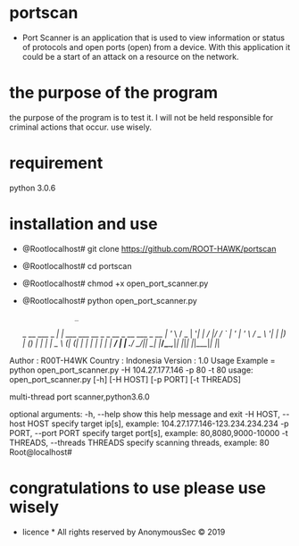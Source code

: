 # portscan
 * Port Scanner is an application that is used to view information or status of protocols and open ports (open) from a device.
   With this application it could be a start of an attack on a resource on the network.
 
# the purpose of the program
 the purpose of the program is to test it. I will not be held responsible for criminal actions that occur. use wisely.

# requirement
  python 3.0.6

# installation and use

* @Rootlocalhost# git clone https://github.com/ROOT-HAWK/portscan
* @Rootlocalhost# cd portscan
* @Rootlocalhost# chmod +x open_port_scanner.py
* @Rootlocalhost# python open_port_scanner.py

                   _
  _ __   ___  _ __| |_   ___  ___ __ _ _ __  _ __   ___ _ __
 | '_ \ / _ \| '__| __| / __|/ __/ _` | '_ \| '_ \ / _ \ '__|
 | |_) | (_) | |  | |_  \__ \ (_| (_| | | | | | | |  __/ |
 | .__/ \___/|_|   \__| |___/\___\__,_|_| |_|_| |_|\___|_|
 |_|

 
 Author  : R00T-H4WK
 Country : Indonesia
 Version : 1.0
 Usage Example = python open_port_scanner.py  -H 104.27.177.146 -p 80 -t 80
 usage: open_port_scanner.py [-h] [-H HOST] [-p PORT] [-t THREADS]

 multi-thread port scanner,python3.6.0

 optional arguments:
  -h, --help            show this help message and exit
  -H HOST, --host HOST  specify target ip[s], example:
                        104.27.177.146-123.234.234.234
  -p PORT, --port PORT  specify target port[s], example: 80,8080,9000-10000
  -t THREADS, --threads THREADS
                        specify scanning threads, example: 80
Root@localhost#

# congratulations to use please use wisely
* licence *
  All rights reserved by AnonymousSec © 2019
